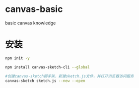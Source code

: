 # canvas-basic
basic canvas knowledge
# 安装
```bash
npm init -y

npm install canvas-sketch-cli --global

#创建canvas-sketch脚手架，新建sketch.js文件，并打开浏览器访问服务
canvas-sketch sketch.js --new --open
```